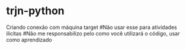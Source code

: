 # trjn-python
Criando conexão com máquina target
#Não usar esse para atividades ilicitas
#Não me responsabilizo pelo como você utilizará o código, usar como aprendizado
